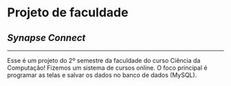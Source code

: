 # Projeto de faculdade
## __*Synapse Connect*__
---
Esse é um projeto do 2º semestre da faculdade do curso Ciência da Computação!
Fizemos um sistema de cursos online. O foco principal é programar as telas e salvar os dados no banco de dados (MySQL). 
